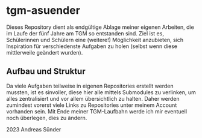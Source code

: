 # tgm-asuender

Dieses Repository dient als endgültige Ablage meiner eigenen Arbeiten, die im Laufe der fünf Jahre am TGM so entstanden sind. Ziel ist es, Schülerinnen und Schülern eine (weitere!) Möglichkeit anzubieten, sich Inspiration für verschiedenste Aufgaben zu holen (selbst wenn diese mittlerweile geändert wurden).

## Aufbau und Struktur

Da viele Aufgaben teilweise in eigenen Repositories erstellt werden mussten, ist es sinvoller, diese hier alle mittels Submodules zu verlinken, um alles zentralisiert und vor allem übersichtlich zu halten. Daher werden zumindest vorerst viele Links zu Repositories unter meinem Account vorhanden sein. Mit Ende meiner TGM-Laufbahn werde ich mir eventuell noch überlegen, dies zu ändern.

2023 Andreas Sünder